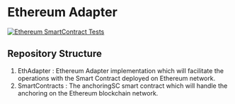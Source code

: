 # Ethereum Adapter
[![Ethereum SmartContract Tests](https://github.com/PharmaLedger-IMI/ethadapter/actions/workflows/SmartContractTests.yml/badge.svg)](https://github.com/PharmaLedger-IMI/ethadapter/actions/workflows/SmartContractTests.yml)

## Repository Structure
1. EthAdapter : Ethereum Adapter implementation which will facilitate the operations with the Smart Contract deployed on Ethereum network.
2. SmartContracts : The anchoringSC smart contract which will handle the anchoring on the Ethereum blockchain network.
